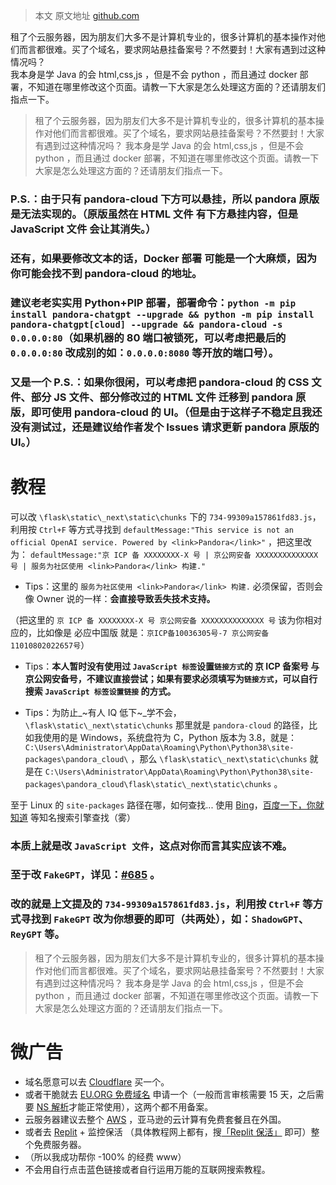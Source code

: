 > 本文 原文地址 [github.com](https://github.com/pengzhile/pandora/discussions/862)

租了个云服务器，因为朋友们大多不是计算机专业的，很多计算机的基本操作对他们而言都很难。买了个域名，要求网站悬挂备案号？不然要封！大家有遇到过这种情况吗？  
我本身是学 Java 的会 html,css,js ，但是不会 python ，而且通过 docker 部署，不知道在哪里修改这个页面。请教一下大家是怎么处理这方面的？还请朋友们指点一下。

 

> 租了个云服务器，因为朋友们大多不是计算机专业的，很多计算机的基本操作对他们而言都很难。买了个域名，要求网站悬挂备案号？不然要封！大家有遇到过这种情况吗？ 我本身是学 Java 的会 html,css,js ，但是不会 python ，而且通过 docker 部署，不知道在哪里修改这个页面。请教一下大家是怎么处理这方面的？还请朋友们指点一下。

### P.S.：由于只有 pandora-cloud 下方可以悬挂，所以 pandora 原版是无法实现的。（原版虽然在 HTML 文件 有下方悬挂内容，但是 JavaScript 文件 会让其消失。）

### 还有，如果要修改文本的话，Docker 部署 可能是一个大麻烦，因为你可能会找不到 pandora-cloud 的地址。

### 建议老老实实用 Python+PIP 部署，部署命令：`python -m pip install pandora-chatgpt --upgrade && python -m pip install pandora-chatgpt[cloud] --upgrade && pandora-cloud -s 0.0.0.0:80`（如果机器的 80 端口被锁死，可以考虑把最后的 `0.0.0.0:80` 改成别的如：`0.0.0.0:8080` 等开放的端口号）。

### 又是一个 P.S.：如果你很闲，可以考虑把 pandora-cloud 的 CSS 文件、部分 JS 文件、部分修改过的 HTML 文件 迁移到 pandora 原版，即可使用 pandora-cloud 的 UI。（但是由于这样子不稳定且我还没有测试过，还是建议给作者发个 Issues 请求更新 pandora 原版的 UI。）

教程
==

可以改 `\flask\static\_next\static\chunks` 下的 `734-99309a157861fd83.js`，利用按 `Ctrl+F` 等方式寻找到 `defaultMessage:"This service is not an official OpenAI service. Powered by <link>Pandora</link>"` ，把这里改为： `defaultMessage:"京 ICP 备 XXXXXXXX-X 号 | 京公网安备 XXXXXXXXXXXXXX 号 | 服务为社区使用 <link>Pandora</link> 构建."`

*   Tips：这里的 `服务为社区使用 <link>Pandora</link> 构建.` 必须保留，否则会像 Owner 说的一样：**会直接导致丢失技术支持。**

（把这里的 `京 ICP 备 XXXXXXXX-X 号 京公网安备 XXXXXXXXXXXXXX 号` 该为你相对应的，比如像是 必应中国版 就是：`京ICP备10036305号-7 京公网安备11010802022657号`）

*   Tips：**本人暂时没有使用过 `JavaScript 标签`设置`链接方式`的 京 ICP 备案号 与 京公网安备号，不建议直接尝试；如果有要求必须填写为`链接方式`，可以自行搜索 `JavaScript 标签设置链接` 的方式。**
    
*   Tips：为防止_~有人 IQ 低下~_学不会，`\flask\static\_next\static\chunks` 那里就是 `pandora-cloud` 的路径，比如我使用的是 Windows，系统盘符为 C，Python 版本为 3.8，就是：`C:\Users\Administrator\AppData\Roaming\Python\Python38\site-packages\pandora_cloud\` ，那么 `\flask\static\_next\static\chunks` 就是在 `C:\Users\Administrator\AppData\Roaming\Python\Python38\site-packages\pandora_cloud\flask\static\_next\static\chunks` 。
    

至于 Linux 的 `site-packages` 路径在哪，如何查找... 使用 [Bing](https://www.bing.com)，[百度一下，你就知道](https://www.baidu.com) 等知名搜索引擎查找（雾）

### **本质上就是改 `JavaScript 文件`，这点对你而言其实应该不难。**

### **至于改 `FakeGPT`，详见：[#685](https://github.com/pengzhile/pandora/issues/685) 。**

### **改的就是上文提及的 `734-99309a157861fd83.js`，利用按 `Ctrl+F` 等方式寻找到 `FakeGPT` 改为你想要的即可（共两处），如：`ShadowGPT`、`ReyGPT` 等。**

 

> 租了个云服务器，因为朋友们大多不是计算机专业的，很多计算机的基本操作对他们而言都很难。买了个域名，要求网站悬挂备案号？不然要封！大家有遇到过这种情况吗？ 我本身是学 Java 的会 html,css,js ，但是不会 python ，而且通过 docker 部署，不知道在哪里修改这个页面。请教一下大家是怎么处理这方面的？还请朋友们指点一下。

微广告
===

*   域名愿意可以去 [Cloudflare](https://cloudflare.com) 买一个。
*   或者干脆就去 [EU.ORG 免费域名](https://eu.org) 申请一个（一般而言审核需要 15 天，之后需要 [NS 解析](https://zhuanlan.zhihu.com/p/439598250)才能正常使用），这两个都不用备案。
*   云服务器建议去整个 [AWS](https://aws.amazon.com/cn/) ，亚马逊的云计算有免费套餐且在外国。
*   或者去 [Replit](https://repl.it) + 监控保活 （具体教程网上都有，搜[「Replit 保活」](https://blog.csdn.net/weixin_44786530/article/details/129755606) 即可）整个免费服务器。
*   （所以我成功帮你 -100% 的经费 www）
*   不会用自行点击蓝色链接或者自行运用万能的互联网搜索教程。
